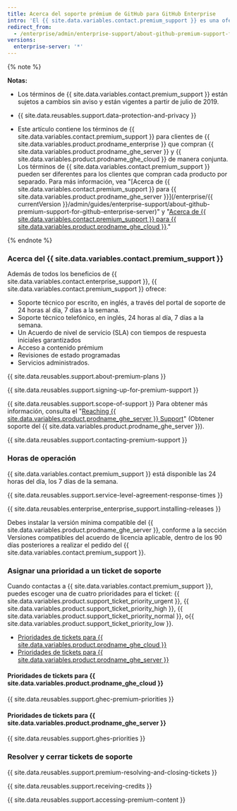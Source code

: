 ```yaml
---
title: Acerca del soporte prémium de GitHub para GitHub Enterprise
intro: 'El {{ site.data.variables.contact.premium_support }} es una oferta de soporte paga complementaria para clientes de {{ site.data.variables.product.prodname_enterprise }}.'
redirect_from:
  - /enterprise/admin/enterprise-support/about-github-premium-support-for-github-enterprise
versions:
  enterprise-server: '*'
---
```


{% note %}

**Notas:**

- Los términos de {{ site.data.variables.contact.premium_support }} están sujetos a cambios sin aviso y están vigentes a partir de julio de 2019.

- {{ site.data.reusables.support.data-protection-and-privacy }}

- Este artículo contiene los términos de {{ site.data.variables.contact.premium_support }} para clientes de {{ site.data.variables.product.prodname_enterprise }} que compran {{ site.data.variables.product.prodname_ghe_server }} y {{ site.data.variables.product.prodname_ghe_cloud }} de manera conjunta. Los términos de {{ site.data.variables.contact.premium_support }} pueden ser diferentes para los clientes que compran cada producto por separado. Para más información, vea "[Acerca de {{ site.data.variables.contact.premium_support }} para {{ site.data.variables.product.prodname_ghe_server }}](/enterprise/{{ currentVersion }}/admin/guides/enterprise-support/about-github-premium-support-for-github-enterprise-server)" y "<a href="/articles/about-github-premium-support-for-github-enterprise-cloud" class="dotcom-only">Acerca de {{ site.data.variables.contact.premium_support }} para {{ site.data.variables.product.prodname_ghe_cloud }}</a>."

{% endnote %}

### Acerca del {{ site.data.variables.contact.premium_support }}

Además de todos los beneficios de {{ site.data.variables.contact.enterprise_support }}, {{ site.data.variables.contact.premium_support }} ofrece:
  - Soporte técnico por escrito, en inglés, a través del portal de soporte de 24 horas al día, 7 días a la semana.
  - Soporte técnico telefónico, en inglés, 24 horas al día, 7 días a la semana.
  - Un Acuerdo de nivel de servicio (SLA) con tiempos de respuesta iniciales garantizados
  - Acceso a contenido prémium
  - Revisiones de estado programadas
  - Servicios administrados.

{{ site.data.reusables.support.about-premium-plans }}

{{ site.data.reusables.support.signing-up-for-premium-support }}

{{ site.data.reusables.support.scope-of-support }} Para obtener más información, consulta el "[Reaching {{ site.data.variables.product.prodname_ghe_server }} Support](/enterprise/admin/guides/enterprise-support/reaching-github-support)" (Obtener soporte del {{ site.data.variables.product.prodname_ghe_server }}).

{{ site.data.reusables.support.contacting-premium-support }}

### Horas de operación

{{ site.data.variables.contact.premium_support }} está disponible las 24 horas del día, los 7 días de la semana.

{{ site.data.reusables.support.service-level-agreement-response-times }}

{{ site.data.reusables.enterprise_enterprise_support.installing-releases }}

Debes instalar la versión mínima compatible del {{ site.data.variables.product.prodname_ghe_server }}, conforme a la sección Versiones compatibles del acuerdo de licencia aplicable, dentro de los 90 días posteriores a realizar el pedido del {{ site.data.variables.contact.premium_support }}.

### Asignar una prioridad a un ticket de soporte

Cuando contactas a {{ site.data.variables.contact.premium_support }}, puedes escoger una de cuatro prioridades para el ticket: {{ site.data.variables.product.support_ticket_priority_urgent }}, {{ site.data.variables.product.support_ticket_priority_high }}, {{ site.data.variables.product.support_ticket_priority_normal }}, o{{ site.data.variables.product.support_ticket_priority_low }}.

- [Prioridades de tickets para {{ site.data.variables.product.prodname_ghe_cloud }}](#ticket-priorities-for-github-enterprise-cloud)
- [Prioridades de tickets para {{ site.data.variables.product.prodname_ghe_server }}](#ticket-priorities-for-github-enterprise-server)

#### Prioridades de tickets para {{ site.data.variables.product.prodname_ghe_cloud }}

{{ site.data.reusables.support.ghec-premium-priorities }}

#### Prioridades de tickets para {{ site.data.variables.product.prodname_ghe_server }}

{{ site.data.reusables.support.ghes-priorities }}

### Resolver y cerrar tickets de soporte

{{ site.data.reusables.support.premium-resolving-and-closing-tickets }}

{{ site.data.reusables.support.receiving-credits }}

{{ site.data.reusables.support.accessing-premium-content }}
